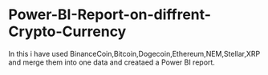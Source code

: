 # Power-BI-Report-on-diffrent-Crypto-Currency
In this i have used BinanceCoin,Bitcoin,Dogecoin,Ethereum,NEM,Stellar,XRP and merge them into one data and creataed a Power BI report.
